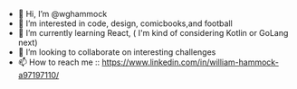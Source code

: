 - 👋 Hi, I’m @wghammock
- 👀 I’m interested in code, design, comicbooks,and football
- 🌱 I’m currently learning React, ( I'm kind of considering Kotlin or GoLang next)
- 💞️ I’m looking to collaborate on interesting challenges
- 📫 How to reach me :: https://www.linkedin.com/in/william-hammock-a97197110/

<!---
wghammock/wghammock is a ✨ special ✨ repository because its `README.md` (this file) appears on your GitHub profile.
You can click the Preview link to take a look at your changes.
--->
